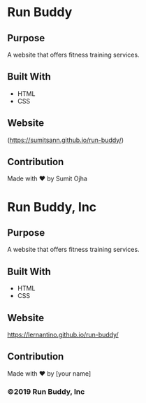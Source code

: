 # Run Buddy

## Purpose
A website that offers fitness training services.

## Built With
* HTML
* CSS

## Website
(https://sumitsann.github.io/run-buddy/)

## Contribution
Made with ❤️ by Sumit Ojha

# Run Buddy, Inc

## Purpose
A website that offers fitness training services. 

## Built With
* HTML
* CSS

## Website
https://lernantino.github.io/run-buddy/

## Contribution
Made with ❤️ by [your name]

### ©️2019 Run Buddy, Inc 
